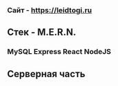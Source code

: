 ### Сайт - https://leidtogi.ru

## Стек - M.E.R.N.

### MySQL Express React NodeJS

## Серверная часть
